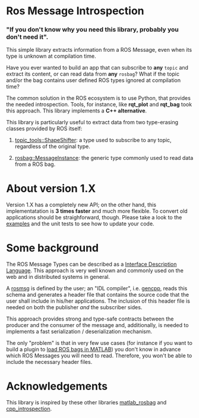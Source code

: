 # Ros Message Introspection
### "If you don't know why you need this library, probably you don't need it".

This simple library extracts information from a ROS Message, even when its
type is unknown at compilation time. 

Have you ever wanted to build an app that can subscribe to __any__ 
`topic` and extract its content, or can read data from __any__ `rosbag`? 
What if the topic and/or the bag contains user defined ROS types ignored 
at compilation time?

The common solution in the ROS ecosystem is to use Python, that provides
the needed introspection. Tools, for instance, like __rqt_plot__ and __rqt_bag__ 
took this approach. This library implements a __C++ alternative__.

This library is particularly useful to extract data from two type-erasing classes 
provided by ROS itself:

1. [topic_tools::ShapeShifter](http://docs.ros.org/diamondback/api/topic_tools/html/classtopic__tools_1_1ShapeShifter.html):
a type used to subscribe to any topic, regardless of the original type.

2. [rosbag::MessageInstance](http://docs.ros.org/diamondback/api/rosbag/html/c++/classrosbag_1_1MessageInstance.html):
the generic type commonly used to read data from a ROS bag.

# About version 1.X

Version 1.X has a completely new API; on the other hand, this implementatation is __3 times faster__ and much more flexible.
To convert old applications should be straighforward, though. Please take a look to the [examples](example)
and the unit tests to see how to update your code.


# Some background
The ROS Message Types can be described as 
a [Interface Description Language](https://en.wikipedia.org/wiki/Interface_description_language).
This approach is very well known and commonly used on the web and in distributed systems in general.

A [rosmsg](http://wiki.ros.org/rosmsg) is defined by the user; an "IDL compiler", i.e. 
[gencpp](http://wiki.ros.org/gencpp), 
reads this schema and generates a header file that contains the source code that the user
shall include in his/her applications.
The inclusion of this header file is needed on both the publisher *and* the subscriber sides.

This approach provides strong and type-safe contracts between the producer and the consumer 
of the message and, additionally, is needed to implements a fast 
serialization / deserialization mechanism.

The only "problem" is that in very few use cases (for instance if you want to build
a plugin to [load ROS bags in MATLAB](https://github.com/bcharrow/matlab_rosbag)) 
you don't know in advance which ROS Messages you will need to read. 
Therefore, you won't be able to include the necessary header files.

# Acknowledgements
This library is inspired by these other libraries 
[matlab_rosbag](https://github.com/bcharrow/matlab_rosbag) and 
[cpp_introspection](https://github.com/tu-darmstadt-ros-pkg/cpp_introspection).
   




 



 
